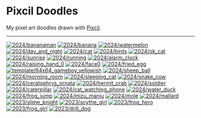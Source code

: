 Pixcil Doodles
==============

My pixel art doodles drawn with [Pixcil](https://github.com/sile/pixcil).

---

[![2024/bananaman](https://sile.github.io/doodles/2024/bananaman.png)](https://sile.github.io/doodles/2024/bananaman.html)
[![2024/banana](https://sile.github.io/doodles/2024/banana.png)](https://sile.github.io/doodles/2024/banana.html)
[![2024/watermelon](https://sile.github.io/doodles/2024/watermelon.png)](https://sile.github.io/doodles/2024/watermelon.html)
[![2024/day_and_night](https://sile.github.io/doodles/2024/day_and_night.png)](https://sile.github.io/doodles/2024/day_and_night.html)
[![2024/cat](https://sile.github.io/doodles/2024/cat.png)](https://sile.github.io/doodles/2024/cat.html)
[![2024/birds](https://sile.github.io/doodles/2024/birds.png)](https://sile.github.io/doodles/2024/birds.html)
[![2024/ok_cat](https://sile.github.io/doodles/2024/ok_cat.png)](https://sile.github.io/doodles/2024/ok_cat.html)
[![2024/sunrise](https://sile.github.io/doodles/2024/sunrise.png)](https://sile.github.io/doodles/2024/sunrise.html)
[![2024/running](https://sile.github.io/doodles/2024/running.png)](https://sile.github.io/doodles/2024/running.html)
[![2024/alarm_clock](https://sile.github.io/doodles/2024/alarm_clock.png)](https://sile.github.io/doodles/2024/alarm_clock.html)
[![2024/raising_hand_0](https://sile.github.io/doodles/2024/raising_hand_0.png)](https://sile.github.io/doodles/2024/raising_hand_0.html)
[![2024/face0](https://sile.github.io/doodles/2024/face0.png)](https://sile.github.io/doodles/2024/face0.html)
[![2024/fried_egg](https://sile.github.io/doodles/2024/fried_egg.png)](https://sile.github.io/doodles/2024/fried_egg.html)
[![template/64x64_gameboy_yellowish](https://sile.github.io/doodles/template/64x64_gameboy_yellowish.png)](https://sile.github.io/doodles/template/64x64_gameboy_yellowish.html)
[![2024/sheep_ball](https://sile.github.io/doodles/2024/sheep_ball.png)](https://sile.github.io/doodles/2024/sheep_ball.html)
[![2024/morning_room](https://sile.github.io/doodles/2024/morning_room.png)](https://sile.github.io/doodles/2024/morning_room.html)
[![2024/sleeping_cat](https://sile.github.io/doodles/2024/sleeping_cat.png)](https://sile.github.io/doodles/2024/sleeping_cat.html)
[![2024/snake_cow](https://sile.github.io/doodles/2024/snake_cow.png)](https://sile.github.io/doodles/2024/snake_cow.html)
[![2024/ceratophrys_ornata](https://sile.github.io/doodles/2024/ceratophrys_ornata.png)](https://sile.github.io/doodles/2024/ceratophrys_ornata.html)
[![2024/hermit_crab](https://sile.github.io/doodles/2024/hermit_crab.png)](https://sile.github.io/doodles/2024/hermit_crab.html)
[![2024/soldier](https://sile.github.io/doodles/2024/soldier.png)](https://sile.github.io/doodles/2024/soldier.html)
[![2024/caterpillar](https://sile.github.io/doodles/2024/caterpillar.png)](https://sile.github.io/doodles/2024/caterpillar.html)
[![2024/cat_watching_phone](https://sile.github.io/doodles/2024/cat_watching_phone.png)](https://sile.github.io/doodles/2024/cat_watching_phone.html)
[![2024/water_duck](https://sile.github.io/doodles/2024/water_duck.png)](https://sile.github.io/doodles/2024/water_duck.html)
[![2024/frog_jump](https://sile.github.io/doodles/2024/frog_jump.png)](https://sile.github.io/doodles/2024/frog_jump.html)
[![2024/mizu_manju](https://sile.github.io/doodles/2024/mizu_manju.png)](https://sile.github.io/doodles/2024/mizu_manju.html)
[![2024/mole](https://sile.github.io/doodles/2024/mole.png)](https://sile.github.io/doodles/2024/mole.html)
[![2024/mallard](https://sile.github.io/doodles/2024/mallard.png)](https://sile.github.io/doodles/2024/mallard.html)
[![2023/slime_knight](https://sile.github.io/doodles/2023/slime_knight.png)](https://sile.github.io/doodles/2023/slime_knight.html)
[![2023/scythe_girl](https://sile.github.io/doodles/2023/scythe_girl.png)](https://sile.github.io/doodles/2023/scythe_girl.html)
[![2023/frog_hero](https://sile.github.io/doodles/2023/frog_hero.png)](https://sile.github.io/doodles/2023/frog_hero.html)
[![2023/frog_girl](https://sile.github.io/doodles/2023/frog_girl.png)](https://sile.github.io/doodles/2023/frog_girl.html)
[![2023/drill_dog](https://sile.github.io/doodles/2023/drill_dog.png)](https://sile.github.io/doodles/2023/drill_dog.html)

